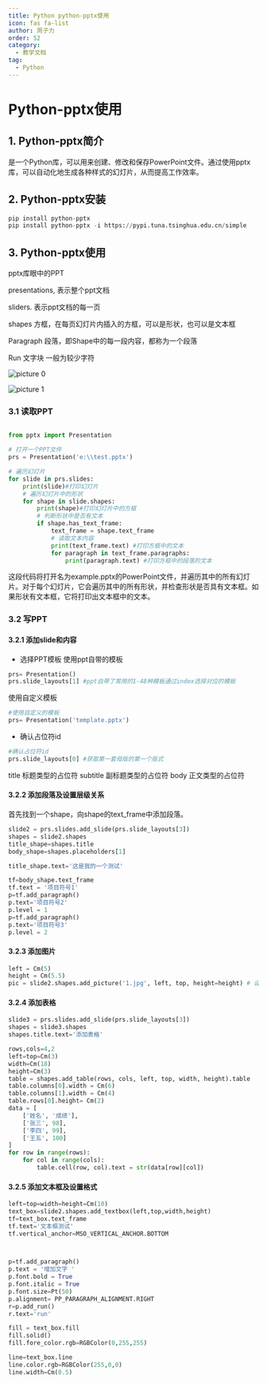 ```yaml
---
title: Python python-pptx使用
icon: fas fa-list
author: 周子力
order: 52
category:
  - 教学文档
tag:
  - Python
---
```


# Python-pptx使用
## 1. Python-pptx简介
是一个Python库，可以用来创建、修改和保存PowerPoint文件。通过使用pptx库，可以自动化地生成各种样式的幻灯片，从而提高工作效率。

## 2. Python-pptx安装
```python
pip install python-pptx
pip install python-pptx -i https://pypi.tuna.tsinghua.edu.cn/simple

```
## 3. Python-pptx使用
pptx库眼中的PPT


presentations, 表示整个ppt文档

sliders. 表示ppt文档的每一页

shapes 方框，在每页幻灯片内插入的方框，可以是形状，也可以是文本框

Paragraph 段落，即Shape中的每一段内容，都称为一个段落

Run 文字块 一般为较少字符


 ![picture 0](https://oss.docs.z-xin.net/1fc67ac5b6e11de1a7df116e917edc3d98d58480ab85c7e04a80090d9ad3f261.png)  

![picture 1](https://oss.docs.z-xin.net/593689ac96196a88e3eec2a60467a17ac1dfe562cf25661271830bfb55505e2b.png)  


### 3.1 读取PPT
```python

from pptx import Presentation

# 打开一个PPT文件
prs = Presentation('e:\\test.pptx')

# 遍历幻灯片
for slide in prs.slides:
    print(slide)#打印幻灯片
    # 遍历幻灯片中的形状
    for shape in slide.shapes:
        print(shape)#打印幻灯片中的方框
        # 判断形状中是否有文本
        if shape.has_text_frame:
            text_frame = shape.text_frame
            # 读取文本内容
            print(text_frame.text) #打印方框中的文本
            for paragraph in text_frame.paragraphs:
                print(paragraph.text) #打印方框中的段落的文本

```

这段代码将打开名为example.pptx的PowerPoint文件，并遍历其中的所有幻灯片。对于每个幻灯片，它会遍历其中的所有形状，并检查形状是否具有文本框。如果形状有文本框，它将打印出文本框中的文本。

### 3.2 写PPT
#### 3.2.1 添加slide和内容

- 选择PPT模板
使用ppt自带的模板
```python
prs= Presentation()
prs.slide_layouts[1] #ppt自带了常用的1-48种模板通过index选择对应的模板

```
使用自定义模板
```python
#使用自定义的模板
prs= Presentation('template.pptx')
```
- 确认占位符id
```python
#确认占位符id
prs.slide_layouts[0] #获取第一套母版的第一个版式
```

title 标题类型的占位符
subtitle 副标题类型的占位符
body 正文类型的占位符

#### 3.2.2 添加段落及设置层级关系
首先找到一个shape，向shape的text_frame中添加段落。
```python
slide2 = prs.slides.add_slide(prs.slide_layouts[3])
shapes = slide2.shapes
title_shape=shapes.title
body_shape=shapes.placeholders[1]

title_shape.text='这是我的一个测试'

tf=body_shape.text_frame
tf.text = '项目符号1'
p=tf.add_paragraph()
p.text='项目符号2'
p.level = 1
p=tf.add_paragraph()
p.text='项目符号3'
p.level = 2
```


#### 3.2.3 添加图片
```python
left = Cm(5)
height = Cm(5.5)
pic = slide2.shapes.add_picture('1.jpg', left, top, height=height) # 设置高度或宽度后会自适应
```


#### 3.2.4 添加表格
```python
slide3 = prs.slides.add_slide(prs.slide_layouts[3])
shapes = slide3.shapes
shapes.title.text='添加表格'

rows,cols=4,2
left=top=Cm(3)
width=Cm(18)
height=Cm(3)
table = shapes.add_table(rows, cols, left, top, width, height).table
table.columns[0].width = Cm(6)
table.columns[1].width = Cm(4)
table.rows[0].height= Cm(2)
data = [
    ['姓名', '成绩'],
    ['张三', 98],
    ['李四', 99],
    ['王五', 100]
]
for row in range(rows):
    for col in range(cols):
        table.cell(row, col).text = str(data[row][col])
```
#### 3.2.5 添加文本框及设置格式
```python
left=top=width=height=Cm(10)
text_box=slide2.shapes.add_textbox(left,top,width,height)
tf=text_box.text_frame
tf.text='文本框测试'
tf.vertical_anchor=MSO_VERTICAL_ANCHOR.BOTTOM



p=tf.add_paragraph()
p.text = '增加文字 '
p.font.bold = True
p.font.italic = True
p.font.size=Pt(50)
p.alignment= PP_PARAGRAPH_ALIGNMENT.RIGHT
r=p.add_run()
r.text='run'

fill = text_box.fill
fill.solid()
fill.fore_color.rgb=RGBColor(0,255,255)

line=text_box.line
line.color.rgb=RGBColor(255,0,0)
line.width=Cm(0.5)
```

